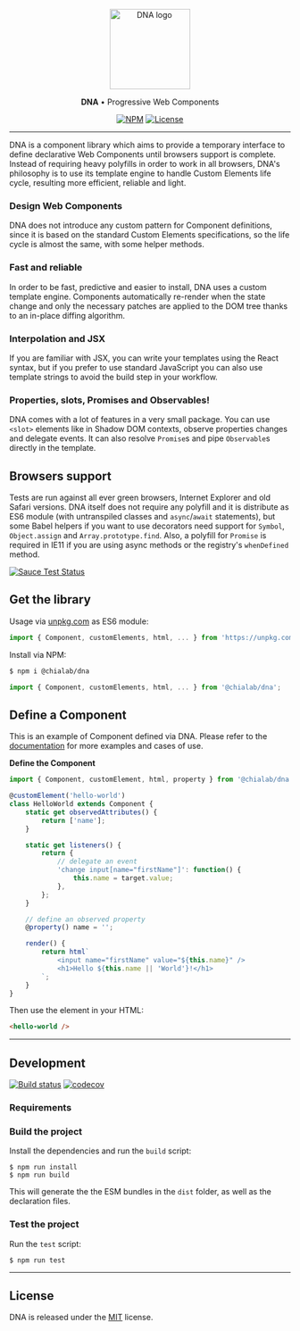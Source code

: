 <p align="center">
    <a href="https://www.chialab.io/p/dna">
        <img alt="DNA logo" width="144" height="144" src="https://raw.githack.com/chialab/dna/master/logo.svg" />
    </a>
</p>

<p align="center">
    <strong>DNA</strong> • Progressive Web Components
</p>

<p align="center">
    <a href="https://www.npmjs.com/package/@chialab/dna"><img alt="NPM" src="https://img.shields.io/npm/v/@chialab/dna.svg?style=flat-square"></a>
    <a href="https://github.com/chialab/dna/blob/master/LICENSE"><img alt="License" src="https://img.shields.io/npm/l/@chialab/dna.svg?style=flat-square"></a>
</p>

---

DNA is a component library which aims to provide a temporary interface to define declarative Web Components until browsers support is complete. Instead of requiring heavy polyfills in order to work in all browsers, DNA's philosophy is to use its template engine to handle Custom Elements life cycle, resulting more efficient, reliable and light.

### Design Web Components

DNA does not introduce any custom pattern for Component definitions, since it is based on the standard Custom Elements specifications, so the life cycle is almost the same, with some helper methods.

### Fast and reliable

In order to be fast, predictive and easier to install, DNA uses a custom template engine. Components automatically re-render when the state change and only the necessary patches are applied to the DOM tree thanks to an in-place diffing algorithm.

### Interpolation and JSX

If you are familiar with JSX, you can write your templates using the React syntax, but if you prefer to use standard JavaScript you can also use template strings to avoid the build step in your workflow.

### Properties, slots, Promises and Observables!

DNA comes with a lot of features in a very small package. You can use `<slot>` elements like in Shadow DOM contexts, observe properties changes and delegate events. It can also resolve `Promise`s and pipe `Observable`s directly in the template.

## Browsers support

Tests are run against all ever green browsers, Internet Explorer and old Safari versions. DNA itself does not require any polyfill and it is distribute as ES6 module (with untranspiled classes and `async`/`await` statements), but some Babel helpers if you want to use decorators need support for `Symbol`, `Object.assign` and `Array.prototype.find`. Also, a polyfill for `Promise` is required in IE11 if you are using async methods or the registry's `whenDefined` method.

[![Sauce Test Status](https://saucelabs.com/browser-matrix/chialab-sl-003.svg)](https://app.saucelabs.com/u/chialab-sl-003)

## Get the library

Usage via [unpkg.com](https://unpkg.com/) as ES6 module:

```js
import { Component, customElements, html, ... } from 'https://unpkg.com/@chialab/dna?module';
```

Install via NPM:
```sh
$ npm i @chialab/dna
```

```ts
import { Component, customElements, html, ... } from '@chialab/dna';
```

## Define a Component

This is an example of Component defined via DNA. Please refer to the [documentation](https://www.chialab.io/p/dna) for more examples and cases of use.

**Define the Component**
```ts
import { Component, customElement, html, property } from '@chialab/dna';

@customElement('hello-world')
class HelloWorld extends Component {
    static get observedAttributes() {
        return ['name'];
    }

    static get listeners() {
        return {
            // delegate an event
            'change input[name="firstName"]': function() {
                this.name = target.value;
            },
        };
    }

    // define an observed property
    @property() name = '';

    render() {
        return html`
            <input name="firstName" value="${this.name}" />
            <h1>Hello ${this.name || 'World'}!</h1>
        `;
    }
}
```

Then use the element in your HTML:

```html
<hello-world />
```

---

## Development

[![Build status](https://github.com/chialab/dna/workflows/Main/badge.svg)](https://github.com/chialab/dna/actions?query=workflow%3ABuild)
[![codecov](https://codecov.io/gh/chialab/dna/branch/master/graph/badge.svg)](https://codecov.io/gh/chialab/dna)


### Requirements

### Build the project

Install the dependencies and run the `build` script:
```
$ npm run install
$ npm run build
```

This will generate the the ESM bundles in the `dist` folder, as well as the declaration files.

### Test the project

Run the `test` script:

```
$ npm run test
```

---

## License

DNA is released under the [MIT](https://github.com/chialab/dna/blob/master/LICENSE) license.
